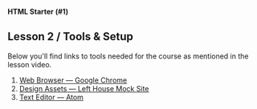 **HTML Starter (#1)**
## Lesson 2 / Tools & Setup  

Below you'll find links to tools needed for the course as mentioned in the lesson video.

1. [Web Browser — Google Chrome](https://www.google.com/chrome)
2. [Design Assets — Left House Mock Site](https://github.com/scottusrobus/become-a-web-developer/tree/master/01-html-starter)
3. [Text Editor — Atom](https://www.atom.io)
